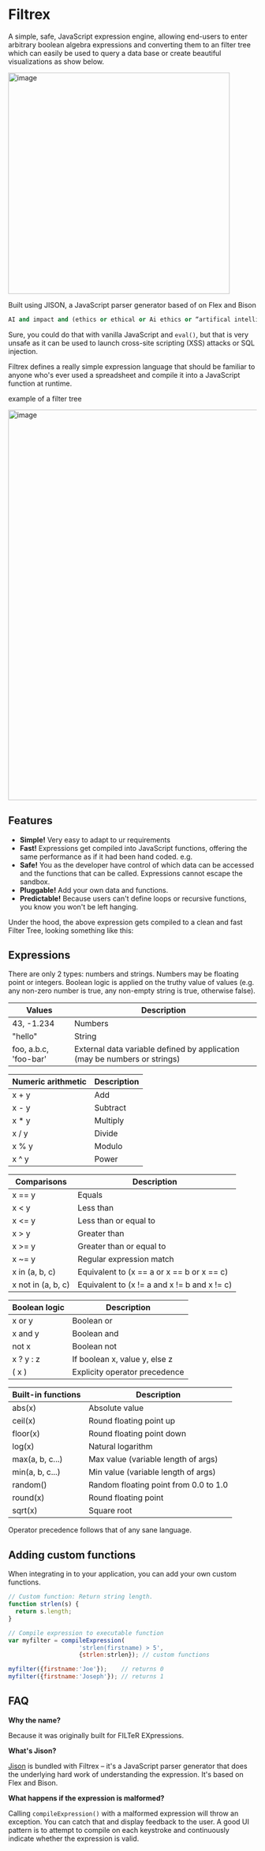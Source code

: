 Filtrex
=======

A simple, safe, JavaScript expression engine, allowing end-users to enter arbitrary boolean algebra expressions and converting them to an filter tree which can easily be 
used to query a data base or create beautiful visualizations as show below.

<img width="449" alt="image" src="https://user-images.githubusercontent.com/47829739/156943672-98adbfd0-5ce6-4e43-b31c-c822f7a3cd1f.png">

Built using JISON, a JavaScript parser generator based of on Flex and Bison

```python
AI and impact and (ethics or ethical or Ai ethics or “artifical intelligence ethiscs”) and not (green ethics or WECAN)
```

Sure, you could do that with vanilla JavaScript and `eval()`, but that is very unsafe as it can be used to launch cross-site scripting (XSS) attacks or SQL injection.

Filtrex defines a really simple expression language that should be familiar to anyone who's ever used a spreadsheet and compile it into a JavaScript function at runtime.

example of a filter tree

<img width="792" alt="image" src="https://user-images.githubusercontent.com/47829739/156943634-020e3f9f-5598-4b8e-87ad-68372fafd92f.png">

Features
--------

*   **Simple!** Very easy to adapt to ur requirements
*   **Fast!** Expressions get compiled into JavaScript functions, offering the same performance as if it had been hand coded. e.g. 
*   **Safe!** You as the developer have control of which data can be accessed and the functions that can be called. Expressions cannot escape the sandbox.
*   **Pluggable!** Add your own data and functions.
*   **Predictable!** Because users can't define loops or recursive functions, you know you won't be left hanging.


Under the hood, the above expression gets compiled to a clean and fast Filter Tree, looking something like this:


Expressions
-----------

There are only 2 types: numbers and strings. Numbers may be floating point or integers. Boolean logic is applied on the truthy value of values (e.g. any non-zero number is true, any non-empty string is true, otherwise false).

Values | Description
--- | ---
43, -1.234 | Numbers
"hello" | String
foo, a.b.c, 'foo-bar' | External data variable defined by application (may be numbers or strings)

Numeric arithmetic | Description
--- | ---
x + y | Add
x - y | Subtract
x * y | Multiply
x / y | Divide
x % y | Modulo
x ^ y | Power

Comparisons | Description
--- | ---
x == y | Equals
x < y | Less than
x <= y | Less than or equal to
x > y | Greater than
x >= y | Greater than or equal to
x ~= y | Regular expression match
x in (a, b, c) | Equivalent to (x == a or x == b or x == c)
x not in (a, b, c) | Equivalent to (x != a and x != b and x != c)

Boolean logic | Description
--- | ---
x or y | Boolean or
x and y | Boolean and
not x | Boolean not
x ? y : z | If boolean x, value y, else z
( x ) | Explicity operator precedence

Built-in functions | Description
--- | ---
abs(x) | Absolute value
ceil(x) | Round floating point up
floor(x) | Round floating point down
log(x) | Natural logarithm
max(a, b, c...) | Max value (variable length of args)
min(a, b, c...) | Min value (variable length of args)
random() | Random floating point from 0.0 to 1.0
round(x) | Round floating point
sqrt(x) | Square root

Operator precedence follows that of any sane language.

Adding custom functions
-----------------------

When integrating in to your application, you can add your own custom functions.

```javascript
// Custom function: Return string length.
function strlen(s) {
  return s.length;
}

// Compile expression to executable function
var myfilter = compileExpression(
                    'strlen(firstname) > 5',
                    {strlen:strlen}); // custom functions

myfilter({firstname:'Joe'});    // returns 0
myfilter({firstname:'Joseph'}); // returns 1
```

FAQ
---

**Why the name?**

Because it was originally built for FILTeR EXpressions.

**What's Jison?**

[Jison](http://zaach.github.io/jison/) is bundled with Filtrex – it's a JavaScript parser generator that does the underlying hard work of understanding the expression. It's based on Flex and Bison.


**What happens if the expression is malformed?**

Calling `compileExpression()` with a malformed expression will throw an exception. You can catch that and display feedback to the user. A good UI pattern is to attempt to compile on each keystroke and continuously indicate whether the expression is valid.

